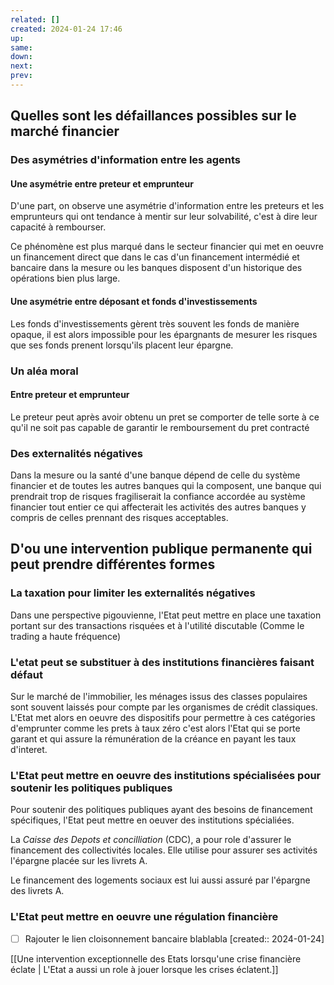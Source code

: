 ```yaml
---
related: []
created: 2024-01-24 17:46
up:
same:
down:
next:
prev:
---
```

 
## Quelles sont les défaillances possibles sur le marché financier

### Des asymétries d'information entre les agents

#### Une asymétrie entre preteur et emprunteur

D'une part, on observe une asymétrie d'information entre les preteurs et les emprunteurs qui ont tendance à mentir sur leur solvabilité, c'est à dire leur capacité à rembourser.

Ce phénomène est plus marqué dans le secteur financier qui met en oeuvre un financement direct que dans le cas d'un financement intermédié et bancaire dans la mesure ou les banques disposent d'un historique des opérations bien plus large.

#### Une asymétrie entre déposant et fonds d'investissements

Les fonds d'investissements gèrent très souvent les fonds de manière opaque, il est alors impossible pour les épargnants de mesurer les risques que ses fonds prenent lorsqu'ils placent leur épargne.

### Un aléa moral

#### Entre preteur et emprunteur

Le preteur peut après avoir obtenu un pret se comporter de telle sorte à ce qu'il ne soit pas capable de garantir le remboursement du pret contracté

### Des externalités négatives

Dans la mesure ou la santé d'une banque dépend de celle du système financier et de toutes les autres banques qui la composent, une banque qui prendrait trop de risques fragiliserait la confiance accordée au système financier tout entier ce qui affecterait les activités des autres banques y compris de celles prennant des risques acceptables.



## D'ou une intervention publique permanente qui peut prendre différentes formes

### La taxation pour limiter les externalités négatives

Dans une perspective pigouvienne, l'Etat peut mettre en place une taxation portant sur des transactions risquées et à l'utilité discutable (Comme le trading a haute fréquence)

### L'etat peut se substituer à des institutions financières faisant défaut

Sur le marché de l'immobilier, les ménages issus des classes populaires sont souvent laissés pour compte par les organismes de crédit classiques. 
L'Etat met alors en oeuvre des dispositifs pour permettre à ces catégories d'emprunter comme les prets à taux zéro 
c'est alors l'Etat qui se porte garant et qui assure la rémunération de la créance en payant les taux d'interet.

### L'Etat peut mettre en oeuvre des institutions spécialisées pour soutenir les politiques publiques

Pour soutenir des politiques publiques ayant des besoins de financement spécifiques, l'Etat peut mettre en oeuver des institutions spécialiées.

La *Caisse des Depots et concilliation* (CDC), a pour role d'assurer le financement des collectivités locales. Elle utilise pour assurer ses activités l'épargne placée sur les livrets A.

Le financement des logements sociaux est lui aussi assuré par l'épargne des livrets A.

### L'Etat peut mettre en oeuvre une régulation financière

- [ ] Rajouter le lien cloisonnement bancaire blablabla  [created:: 2024-01-24]




[[Une intervention exceptionnelle des Etats lorsqu'une crise financière éclate | L'Etat a aussi un role à jouer lorsque les crises éclatent.]]

